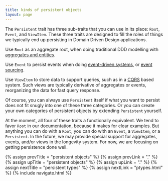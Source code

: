 ```yaml
---
title: kinds of persistent objects
layout: page
---
```


The `Persistent` trait has three sub-traits that you can use in its
place: `Root`, `Event`, and `ViewItem`. These three traits are
designed to fill the roles of things we typically end up persisting
in Domain Driven Design applications.

Use `Root` as an aggregate root, when doing traditional DDD modelling
with [aggregates and
entities](../ddd-basics/aggregates-and-entities.html).

Use `Event` to persist events when doing [event-driven
systems](https://en.wikipedia.org/wiki/Event-driven_architecture), or
[event sourcing](http://martinfowler.com/eaaDev/EventSourcing.html).

Use `ViewItem` to store data to support queries, such as in a
[CQRS](http://martinfowler.com/bliki/CQRS.html) based system. Such
views are typically derivative of aggregates or events, reorganizing
the data for fast query response.

Of course, you can always use `Persistent` itself if what you want to
persist does not fit snugly into one of these three categories. Or you
can create your own categories of persistent objects by extending
`Persistent` yourself.

At the moment, all four of these traits a functionally equivalent. We
tend to favor `Root` in our documentation, because it makes for clear
examples. But anything you can do with a `Root`, you can do with an
`Event`, a `ViewItem`, or a `Persistent`. In the future, we may
provide special support for aggregates, events, and/or views in the
longevity system. For now, we are focusing on getting persistence done
well.

{% assign prevTitle = "persistent objects" %}
{% assign prevLink = "." %}
{% assign upTitle = "persistent objects" %}
{% assign upLink = "." %}
{% assign nextTitle = "persistent types" %}
{% assign nextLink = "ptypes.html" %}
{% include navigate.html %}
